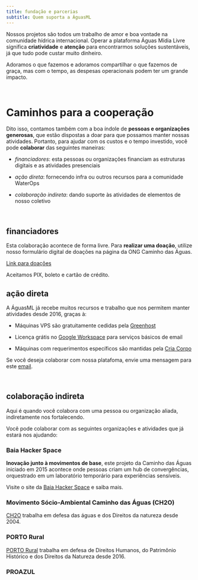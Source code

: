 ```yaml
---
title: fundação e parcerias
subtitle: Quem suporta a ÁguasML
---
```


Nossos projetos são todos um trabalho de amor e boa vontade na comunidade hídrica internacional. Operar a plataforma Águas Mídia Livre significa **criatividade** e **atenção** para encontrarmos soluções sustentáveis, já que tudo pode custar muito dinheiro.

Adoramos o que fazemos e adoramos compartilhar o que fazemos de graça, mas com o tempo, as despesas operacionais podem ter um grande impacto. 

<br>

# Caminhos para a cooperação

Dito isso, contamos também com a boa índole de **pessoas e organizações generosas**, que estão dispostas a doar para que possamos manter nossas atividades. Portanto, para ajudar com os custos e o tempo investido, você pode **colaborar** das seguintes maneiras:

* *financiadores*: esta pessoas ou organizações financiam as estruturas digitais e as atividades presenciais

* *ação direta*: fornecendo infra ou outros recursos para a comunidade WaterOps

* *colaboração indireta*: dando suporte às atividades de elementos de nosso coletivo



<br>

## financiadores

Esta colaboração acontece de forma livre. Para **realizar uma doação**, utilize nosso formulário digital de doações na página da ONG Caminho das Águas.

[Link para doações](https://caminhodasaguas.org.br/fontes/suportando-a-plataforma-aguasml/)

Aceitamos PIX, boleto e cartão de crédito.


## ação direta

A ÁguasML já recebe muitos recursos e trabalho que nos permitem manter atividades desde 2016, graças à: 

* Máquinas VPS são gratuitamente cedidas pela [Greenhost](https://greenhost.com)
  
* Licença grátis no [Google Workspace](https://gmail.com) para serviços básicos de email

* Máquinas com requerimentos específicos são mantidas pela [Cria Corpo](https://criacorpo.com.br)


Se você deseja colaborar com nossa platafoma, envie uma mensagem para este [email](mailto:waterops@aguas.ml).


<br>

## colaboração indireta
Aqui é quando você colabora com uma pessoa ou organização aliada, indiretamente nos fortalecendo.

Você pode colaborar com as seguintes organizações e atividades que já estará nos ajudando:

### Baia Hacker Space
**Inovação junto à movimentos de base**, este projeto da Caminho das Águas iniciado em 2015 acontece onde pessoas criam um hub de convergências, orquestrado em um laboratório temporário para experiências sensíveis.

Visite o site da [Baia Hacker Space](https://baiahacker.space) e saiba mais.


### Movimento Sócio-Ambiental Caminho das Águas (CH2O)
[CH2O](https://caminhodasaguas.org.br/) trabalha em defesa das águas e dos Direitos da natureza desde 2004.


### PORTO Rural
[PORTO Rural](https://portorural.com.br/) trabalha em defesa de Direitos Humanos, do Patrimônio Histórico e dos Direitos da Natureza desde 2016.


### PROAZUL




<br>